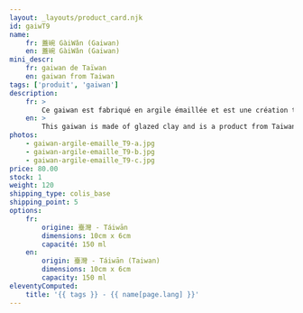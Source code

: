 ```yaml
---
layout: _layouts/product_card.njk
id: gaiwT9
name:
    fr: 蓋碗 GàiWǎn (Gaiwan) 
    en: 蓋碗 GàiWǎn (Gaiwan) 
mini_descr:
    fr: gaiwan de Taïwan
    en: gaiwan from Taiwan
tags: ['produit', 'gaiwan']
description: 
    fr: >
        Ce gaiwan est fabriqué en argile émaillée et est une création taïwanaise. Ses motifs linéaires en relief, associés à un bouton de couvercle en forme de triangle, lui confèrent une esthétique moderne, à la fois élégante et vivante, sans tomber dans la complexité.
    en: >
        This gaiwan is made of glazed clay and is a product from Taiwan. Its embossed linear patterns, combined with a triangular lid handle, give it a modern aesthetic that is both dynamic and refined, without being overly intricate.
photos:
    - gaiwan-argile-emaille_T9-a.jpg
    - gaiwan-argile-emaille_T9-b.jpg
    - gaiwan-argile-emaille_T9-c.jpg
price: 80.00
stock: 1
weight: 120
shipping_type: colis_base
shipping_point: 5
options:
    fr:
        origine: 臺灣 - Táiwān
        dimensions: 10cm x 6cm
        capacité: 150 ml
    en:
        origin: 臺灣 - Táiwān (Taiwan)
        dimensions: 10cm x 6cm
        capacity: 150 ml
eleventyComputed:
    title: '{{ tags }} - {{ name[page.lang] }}'
---
```

